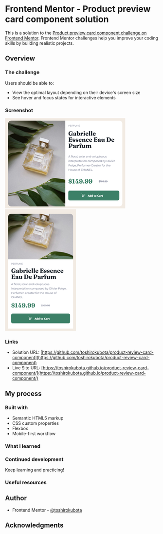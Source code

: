 # Frontend Mentor - Product preview card component solution

This is a solution to the [Product preview card component challenge on Frontend Mentor](https://www.frontendmentor.io/challenges/product-preview-card-component-GO7UmttRfa). Frontend Mentor challenges help you improve your coding skills by building realistic projects. 

## Overview

### The challenge

Users should be able to:

- View the optimal layout depending on their device's screen size
- See hover and focus states for interactive elements

### Screenshot

![Screenshot - Desktop version](./screenshotDesktop.png)
![Screenshot - Mobile version](./screenshotMobile.png)

### Links

- Solution URL: [https://github.com/toshirokubota/product-review-card-component](https://github.com/toshirokubota/product-review-card-component)
- Live Site URL: [https://toshirokubota.github.io/product-review-card-component/](https://toshirokubota.github.io/product-review-card-component/)

## My process

### Built with

- Semantic HTML5 markup
- CSS custom properties
- Flexbox
- Mobile-first workflow

### What I learned


### Continued development

Keep learning and practicing!

### Useful resources

## Author
- Frontend Mentor - [@toshirokubota](https://www.frontendmentor.io/profile/toshirokubota)

## Acknowledgments

